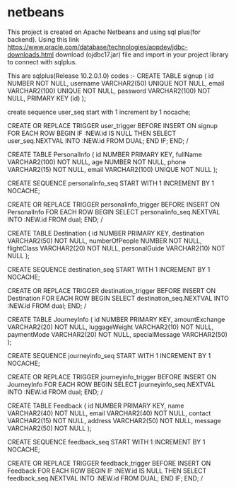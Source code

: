 # netbeans
This project is created on Apache Netbeans and using sql plus(for backend).
Using this link https://www.oracle.com/database/technologies/appdev/jdbc-downloads.html  download (ojdbc17.jar) file and import in your project library to connect with sqlplus.


This are sqlplus(Release 10.2.0.1.0) codes :-
CREATE TABLE signup (
    id NUMBER NOT NULL, 
    username VARCHAR2(50) UNIQUE NOT NULL, 
    email VARCHAR2(100) UNIQUE NOT NULL,
    password VARCHAR2(100) NOT NULL, 
    PRIMARY KEY (id)
);

create sequence user_seq
start with 1
increment by 1
nocache;

CREATE OR REPLACE TRIGGER user_trigger
BEFORE INSERT ON signup
FOR EACH ROW
BEGIN
    IF :NEW.id IS NULL THEN
        SELECT user_seq.NEXTVAL INTO :NEW.id FROM DUAL;
    END IF;
END;
/


CREATE TABLE PersonalInfo (
    id NUMBER PRIMARY KEY,
    fullName VARCHAR2(100) NOT NULL,
    age NUMBER NOT NULL,
    phone VARCHAR2(15) NOT NULL,
    email VARCHAR2(100) UNIQUE NOT NULL
);

CREATE SEQUENCE personalinfo_seq
START WITH 1
INCREMENT BY 1
NOCACHE;

CREATE OR REPLACE TRIGGER personalinfo_trigger
BEFORE INSERT ON PersonalInfo
FOR EACH ROW
BEGIN
    SELECT personalinfo_seq.NEXTVAL INTO :NEW.id FROM dual;
END;
/


CREATE TABLE Destination (
    id NUMBER PRIMARY KEY,
    destination VARCHAR2(50) NOT NULL,
    numberOfPeople NUMBER NOT NULL,
    flightClass VARCHAR2(20) NOT NULL,
    personalGuide VARCHAR2(10) NOT NULL
);

CREATE SEQUENCE destination_seq
START WITH 1
INCREMENT BY 1
NOCACHE;

CREATE OR REPLACE TRIGGER destination_trigger
BEFORE INSERT ON Destination
FOR EACH ROW
BEGIN
    SELECT destination_seq.NEXTVAL INTO :NEW.id FROM dual;
END;
/


CREATE TABLE JourneyInfo (
    id NUMBER PRIMARY KEY,
    amountExchange VARCHAR2(20) NOT NULL,
    luggageWeight VARCHAR2(10) NOT NULL,
    paymentMode VARCHAR2(20) NOT NULL,
    specialMessage VARCHAR2(50)
);

CREATE SEQUENCE journeyinfo_seq
START WITH 1
INCREMENT BY 1
NOCACHE;

CREATE OR REPLACE TRIGGER journeyinfo_trigger
BEFORE INSERT ON JourneyInfo
FOR EACH ROW
BEGIN
    SELECT journeyinfo_seq.NEXTVAL INTO :NEW.id FROM dual;
END;
/

CREATE TABLE Feedback (
    id NUMBER PRIMARY KEY,
    name VARCHAR2(40) NOT NULL,
    email VARCHAR2(40) NOT NULL,
    contact VARCHAR2(15) NOT NULL,
    address VARCHAR2(50) NOT NULL,
    message VARCHAR2(50) NOT NULL
);

CREATE SEQUENCE feedback_seq
START WITH 1
INCREMENT BY 1
NOCACHE;

CREATE OR REPLACE TRIGGER feedback_trigger
BEFORE INSERT ON Feedback
FOR EACH ROW
BEGIN
    IF :NEW.id IS NULL THEN
        SELECT feedback_seq.NEXTVAL INTO :NEW.id FROM DUAL;
    END IF;
END;
/
